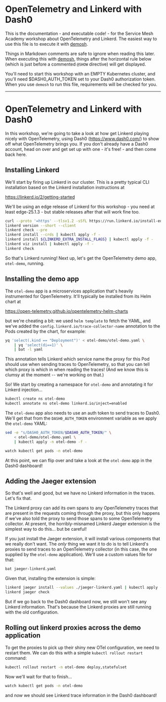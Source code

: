 <!--
SPDX-FileCopyrightText: 2024 Buoyant Inc.
SPDX-License-Identifier: Apache-2.0

SMA-Description: OpenTelemetry and Linkerd with Dash0
-->

# OpenTelemetry and Linkerd with Dash0

This is the documentation - and executable code! - for the Service Mesh
Academy workshop about OpenTelemetry and Linkerd. The easiest way to use this
file is to execute it with [demosh].

Things in Markdown comments are safe to ignore when reading this later. When
executing this with [demosh], things after the horizontal rule below (which is
just before a commented `@SHOW` directive) will get displayed.

[demosh]: https://github.com/BuoyantIO/demosh

You'll need to start this workshop with an EMPTY Kubernetes cluster, and
you'll need $DASH0_AUTH_TOKEN set to your Dash0 authorization token. When you
use `demosh` to run this file, requirements will be checked for you.

<!-- set -e >
<!-- @import demosh/check-requirements.sh -->

<!-- @start_livecast -->

---

<!-- @SHOW -->

# OpenTelemetry and Linkerd with Dash0

In this workshop, we're going to take a look at how get Linkerd playing nicely
with OpenTelemetry, using Dash0 (<https://www.dash0.com/>) to show off what
OpenTelemetry brings you. If you don't already have a Dash0 account, head on
over and get set up with one - it's free! - and then come back here.

<!-- @wait_clear -->

## Installing Linkerd

We'll start by firing up Linkerd in our cluster. This is a pretty typical CLI
installation based on the Linkerd installation instructions at

<https://linkerd.io/2/getting-started>

We'll be using an edge release of Linkerd for this workshop - you need at
least edge-25.1.3 - but stable releases after that will work fine too.

```bash
curl --proto '=https' --tlsv1.2 -sSfL https://run.linkerd.io/install-edge | sh
linkerd version --short --client
linkerd check --pre
linkerd install --crds | kubectl apply -f -
linkerd install ${LINKERD_EXTRA_INSTALL_FLAGS} | kubectl apply -f -
linkerd viz install | kubectl apply -f -
linkerd check
```

So that's Linkerd running! Next up, let's get the OpenTelemetry demo app,
`otel-demo`, running.

<!-- @wait_clear -->

## Installing the demo app

The `otel-demo` app is a microservices application that's heavily instrumented
for OpenTelemetry. It'll typically be installed from its Helm chart at

<https://open-telemetry.github.io/opentelemetry-helm-charts>

but we're cheating a bit: we used `helm template` to fetch the YAML, and we've
added the `config.linkerd.io/trace-collector-name` annotation to the Pods
created by the chart, for example:

```bash
yq 'select(.kind == "Deployment")' < otel-demo/otel-demo.yaml \
    | yq 'select(di==1)' \
    | bat -l yaml
```

This annotation tells Linkerd which service name the proxy for this Pod should
use when sending traces to OpenTelemetry, so that you can tell which proxy is
which in when reading the traces! (And we know this is clumsy at the moment --
we're working on that.)

<!-- @wait -->

So! We start by creating a namespace for `otel-demo` and annotating it for
Linkerd injection...

```bash
kubectl create ns otel-demo
kubectl annotate ns otel-demo linkerd.io/inject=enabled
```

The `otel-demo` app also needs to use an auth token to send traces to Dash0.
We'll get that from the `DASH0_AUTH_TOKEN` environment variable as we apply
the `otel-demo` YAML:

```bash
sed -e "s/DASH0_AUTH_TOKEN/$DASH0_AUTH_TOKEN/" \
    < otel-demo/otel-demo.yaml \
    | kubectl apply -n otel-demo -f -

watch kubectl get pods -n otel-demo
```

<!-- @wait_clear -->

At this point, we can flip over and take a look at the `otel-demo` app in the
Dash0 dashboard!

<!-- @wait_clear -->

## Adding the Jaeger extension

So that's well and good, but we have no Linkerd information in the traces.
Let's fix that.

The Linkerd proxy can add its own spans to any OpenTelemetry traces that are
present in the requests coming through the proxy, but this only happens if
we've also told the proxy to send those spans to some OpenTelemetry collector.
At present, the horribly-misnamed Linkerd Jaeger extension is the simplest way
to do this... but be careful!

If you just install the Jaeger extension, it will install various components
that we really don't want. The _only_ thing we want it to do is to tell
Linkerd's proxies to send traces to an OpenTelemetry collector (in this case,
the one supplied by the `otel-demo` application). We'll use a custom values
file for that:

```bash
bat jaeger-linkerd.yaml
```

Given that, installing the extension is simple:

```bash
linkerd jaeger install --values ./jaeger-linkerd.yaml | kubectl apply -f -
linkerd jaeger check
```

But if we go back to the Dash0 dashboard now, we still won't see any Linkerd
information. That's because the Linkerd proxies are still running with the old
configuration.

<!-- @wait_clear -->

## Rolling out linkerd proxies across the demo application

To get the proxies to pick up their shiny new OTel configuration, we need to restart them. We can do this with a simple `kubectl rollout restart` command:

```bash
kubectl rollout restart -n otel-demo deploy,statefulset
```

Now we'll wait for that to finish...

```bash
watch kubectl get pods -n otel-demo
```

and _now_ we should see Linkerd trace information in the Dash0 dashboard!

<!-- @wait_clear -->
<!-- @show_slides -->
